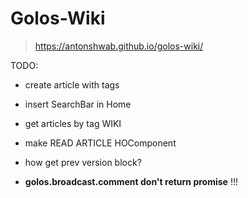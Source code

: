 # Golos-Wiki

> https://antonshwab.github.io/golos-wiki/


TODO:

- create article with tags
- insert SearchBar in Home
- get articles by tag WIKI
- make READ ARTICLE HOComponent

- how get prev version block?

- __golos.broadcast.comment don't return promise__ !!!

  